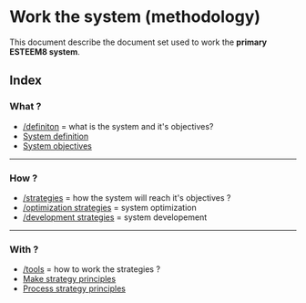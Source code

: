 # Work the system (methodology)

This document describe the document set used to work the **primary ESTEEM8 system**.

## Index

### What ?
* [/definiton](https://github.com/esteem8app/esteem8app.github.io/tree/master/docs/work-the-system/definition) = what is the system and it's objectives?
 * [System definition](https://github.com/esteem8app/esteem8app.github.io/tree/master/docs/work-the-system/definition)
 * [System objectives](https://github.com/esteem8app/esteem8app.github.io/blob/master/docs/work-the-system/definition/system-objectives.md)

---

### How ?

 * [/strategies](https://github.com/esteem8app/esteem8app.github.io/tree/master/docs/work-the-system/strategies) = how the system will reach it's objectives ?
  * [/optimization strategies](https://github.com/esteem8app/esteem8app.github.io/tree/master/docs/work-the-system/strategies/optimization-strategies) = system optimization
  * [/development strategies](https://github.com/esteem8app/esteem8app.github.io/tree/master/docs/work-the-system/strategies/development-strategies) = system developement
 
---
 
### With ?
 
 * [/tools](https://github.com/esteem8app/esteem8app.github.io/tree/master/docs/work-the-system/tools) = how to work the strategies ?
  * [Make strategy principles](https://github.com/esteem8app/esteem8app.github.io/blob/master/docs/work-the-system/tools/make-strategy-principles.md)
  * [Process strategy principles](https://github.com/esteem8app/esteem8app.github.io/blob/master/docs/work-the-system/tools/process-strategy-principles.md)
